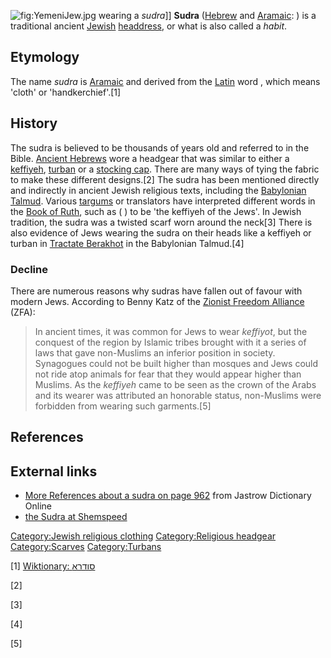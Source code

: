 ![](YemeniJew.jpg "fig:YemeniJew.jpg") wearing a *sudra*\]\] **Sudra**
([Hebrew](Hebrew "wikilink") and [Aramaic](Aramaic "wikilink"): ) is a
traditional ancient [Jewish](Jewish "wikilink")
[headdress](headdress "wikilink"), or what is also called a *habit*.

## Etymology

The name *sudra* is [Aramaic](Aramaic "wikilink") and derived from the
[Latin](Latin "wikilink") word , which means 'cloth' or
'handkerchief'.[1]

## History

The sudra is believed to be thousands of years old and referred to in
the Bible. [Ancient Hebrews](Israelites "wikilink") wore a headgear that
was similar to either a [keffiyeh](keffiyeh "wikilink"),
[turban](turban "wikilink") or a [stocking
cap](stocking_cap "wikilink"). There are many ways of tying the fabric
to make these different designs.[2] The sudra has been mentioned
directly and indirectly in ancient Jewish religious texts, including the
[Babylonian Talmud](Babylonian_Talmud "wikilink"). Various
[targums](targum "wikilink") or translators have interpreted different
words in the [Book of Ruth](Book_of_Ruth "wikilink"), such as ( ) to be
'the keffiyeh of the Jews'. In Jewish tradition, the sudra was a twisted
scarf worn around the neck[3] There is also evidence of Jews wearing the
sudra on their heads like a keffiyeh or turban in [Tractate
Berakhot](Berakhot_(tractate) "wikilink") in the Babylonian Talmud.[4]

### Decline

There are numerous reasons why sudras have fallen out of favour with
modern Jews. According to Benny Katz of the [Zionist Freedom
Alliance](Zionist_Freedom_Alliance "wikilink") (ZFA):

> In ancient times, it was common for Jews to wear *keffiyot*, but the
> conquest of the region by Islamic tribes brought with it a series of
> laws that gave non-Muslims an inferior position in society. Synagogues
> could not be built higher than mosques and Jews could not ride atop
> animals for fear that they would appear higher than Muslims. As the
> *keffiyeh* came to be seen as the crown of the Arabs and its wearer
> was attributed an honorable status, non-Muslims were forbidden from
> wearing such garments.[5]

## References

## External links

-   [More References about a sudra on page
    962](http://www.tyndalearchive.com/tabs/jastrow/) from Jastrow
    Dictionary Online
-   [the Sudra at Shemspeed](http://shemspeed.com/apparel-3/)

[Category:Jewish religious
clothing](Category:Jewish_religious_clothing "wikilink")
[Category:Religious headgear](Category:Religious_headgear "wikilink")
[Category:Scarves](Category:Scarves "wikilink")
[Category:Turbans](Category:Turbans "wikilink")

[1] [Wiktionary:
סודרא](https://en.wiktionary.org/wiki/%D7%A1%D7%95%D7%93%D7%A8%D7%90)

[2]

[3]

[4]

[5]